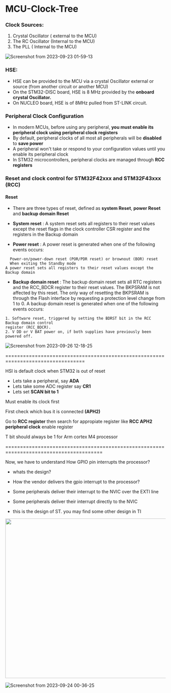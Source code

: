 # MCU-Clock-Tree




### Clock Sources:
1) Crystal Oscillator ( external to the MCU)
2) The RC Oscillator (Internal to the MCU)
3) The PLL ( Internal to the MCU)

![Screenshot from 2023-09-23 01-59-13](https://github.com/PranabNandy/MCU-Driver-Development/assets/80820274/81f403a1-7b06-4581-91cc-e7b080e70726)

### HSE:
-  HSE can be provided to the MCU via a crystal Oscillator external or source (from another circuit or another MCU) 
-  On the STM32-DISC board, HSE is 8 MHz provided by the **onboard crystal Oscillator.**
-  On NUCLEO board,  HSE is of 8MHz pulled from ST-LINK circuit.

### Peripheral Clock Configuration
-  In modern MCUs, before using any peripheral, **you must enable its peripheral clock using peripheral clock registers**
-  By default, peripheral clocks of all most all peripherals will be **disabled** to **save power**
-  A peripheral won't take or respond to your configuration values until you enable its peripheral clock 
- In STM32 microcontrollers, peripheral clocks are managed through **RCC registers** 
### Reset and clock control for STM32F42xxx and STM32F43xxx (RCC)
#### Reset
-  There are three types of reset, defined as **system Reset**, **power Reset** and **backup domain Reset**

- **System reset** : A system reset sets all registers to their reset values except the reset flags in the clock controller CSR register and the registers in the Backup domain
- **Power reset** : A power reset is generated when one of the following events occurs:
```
  Power-on/power-down reset (POR/PDR reset) or brownout (BOR) reset
  When exiting the Standby mode
A power reset sets all registers to their reset values except the Backup domain
```
- **Backup domain reset** : The backup domain reset sets all RTC registers and the RCC_BDCR register to their reset values. The BKPSRAM is not affected by this reset. The only way of resetting the BKPSRAM is through the Flash interface by requesting a protection level change from 1 to 0.
A backup domain reset is generated when one of the following events occurs:
```
1. Software reset, triggered by setting the BDRST bit in the RCC Backup domain control
register (RCC_BDCR).
2. V DD or V BAT power on, if both supplies have previously been powered off.
```
![Screenshot from 2023-09-26 12-18-25](https://github.com/PranabNandy/MCU-Driver-Development/assets/80820274/e7ae4cd3-18cc-46c1-86d7-8a5e5b76b8d9)

=================================================================================

HSI is default clock when STM32 is out of reset

- Lets take a peripheral, say  **ADA** 
- Lets take some ADC register say **CR1**
- Lets set **SCAN bit to 1**

Must enable its clock first

First check which bus it is connected **(APH2)**

Go to **RCC register** then search for appropiate register like **RCC APH2 peripheral clock** enable register

T bit should always be 1 for Arm cortex M4 processor

=======================================================================================

Now, we have  to understand How GPIO pin interrupts the processor?

- whats the design?
- How the vendor delivers the gpio interrupt to the processor?

- Some peripherals deliver their interrupt to the NVIC over the EXTI line
- Some peripherals deliver their interrupt directly to the NVIC
- this is the design of ST. you may find some other design in TI

<p align="center"> <img width="600" height="500" src="https://github.com/PranabNandy/MCU-Driver-Development/assets/80820274/3f694a66-af48-4d38-9cc3-4a014b02aacc"  /> </p>

![Screenshot from 2023-09-24 00-36-25](https://github.com/PranabNandy/MCU-Driver-Development/assets/80820274/8f7d0cf6-bea5-412c-9b0a-ca447a826cd8)
